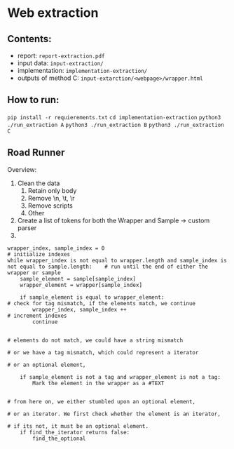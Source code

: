 # Web extraction
## Contents:
- report: `report-extraction.pdf`
- input data: `input-extraction/`
- implementation: `implementation-extraction/`
- outputs of method C: `input-extarction/<webpage>/wrapper.html`

## How to run:
`pip install -r requierements.txt`
`cd implementation-extraction`
`python3 ./run_extraction A`
`python3 ./run_extraction B`
`python3 ./run_extraction C`


## Road Runner
Overview:
1) Clean the data 
   1) Retain only body
   2) Remove \n, \t, \r
   3) Remove scripts
   4) Other 
2) Create a list of tokens for both the Wrapper and Sample -> custom parser
3) 
```
wrapper_index, sample_index = 0                                                                       # initialize indexes
while wrapper_index is not equal to wrapper.length and sample_index is not equal to sample.length:    # run until the end of either the wrapper or sample
    sample_element = sample[sample_index]
    wrapper_element = wrapper[sample_index]
    
    if sample_element is equal to wrapper_element:                                                    # check for tag mismatch, if the elements match, we continue 
        wrapper_index, sample_index ++                                                                # increment indexes
        continue

                                                                                                      # elements do not match, we could have a string mismatch
                                                                                                      # or we have a tag mismatch, which could represent a iterator
                                                                                                      # or an optional element, 
    
    if sample_element is not a tag and wrapper_element is not a tag:
        Mark the element in the wrapper as a #TEXT
    
                                                                                                      # from here on, we either stumbled upon an optional element,
                                                                                                      # or an iterator. We first check whether the element is an iterator,
                                                                                                      # if its not, it must be an optional element.
    if find_the_iterator returns false:
        find_the_optional
```


